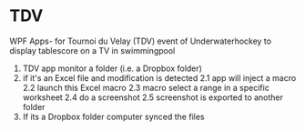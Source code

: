 TDV
===

WPF Apps-  for Tournoi du Velay (TDV) event of Underwaterhockey to display tablescore on a TV in swimmingpool


1. TDV app monitor a folder (i.e. a Dropbox folder)
2. if it's an Excel file and modification is detected
  2.1 app will inject a macro
  2.2 launch this Excel macro
  2.3 macro select a range in a specific worksheet
  2.4 do a screenshot
  2.5 screenshot is exported to another folder
3. If its a Dropbox folder computer synced the files
